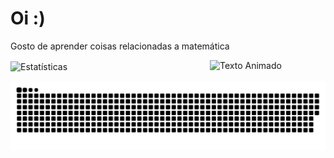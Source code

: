 # Oi :)
Gosto de aprender coisas relacionadas a matemática

![Estatísticas](https://github-readme-stats.vercel.app/api?username=SOPHI-A9&show_icons=true&hide_title=true&theme=dark&border_color=563285&icon_color=563285)
ㅤㅤㅤㅤㅤㅤㅤㅤㅤㅤㅤㅤ<img src="https://media1.tenor.com/m/_2SIBTXgiFwAAAAC/teh-cat-comin.gif" alt="Texto Animado" width="185" style="float: right; margin-left: 20px;" />
<div style="display: flex; align-items: center; justify-content: space-between;">
  
                                                                                                                              


<picture align="center">
  <source media="(prefers-color-scheme: dark)" srcset="https://raw.githubusercontent.com/SOPHI-A9/SOPHI-A9/output/github-contribution-grid-snake-dark.svg">
  <source media="(prefers-color-scheme: light)" srcset="https://raw.githubusercontent.com/SOPHI-A9/SOPHI-A9/output/github-contribution-grid-snake-dark.svg">
  <img align="center" alt="github contribution grid snake animation" src="https://raw.githubusercontent.com/SOPHI-A9/SOPHI-A9/output/github-contribution-grid-snake.svg">
</picture>
<br><br>


